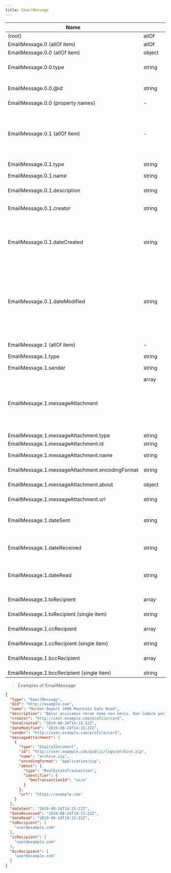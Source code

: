 ```yaml
---
title: EmailMessage
---
```

| Name | Type | Description |
|---|---|---|
| (root) | allOf | - |
| EmailMessage.0 (allOf item) | allOf | - |
| EmailMessage.0.0 (allOf item) | object | - |
| EmailMessage.0.0.type | string | The item type (Linked-Data @type) |
| EmailMessage.0.0.@id | string | the liked data uri for the Thing |
| EmailMessage.0.0 (property names) | - | - |
| EmailMessage.0.1 (allOf item) | - | A creative work, including books, movies, photographs, software programs, etc. |
| EmailMessage.0.1.type | string | - |
| EmailMessage.0.1.name | string | name of the work. |
| EmailMessage.0.1.description | string | description of the item |
| EmailMessage.0.1.creator | string | creator / author of the work |
| EmailMessage.0.1.dateCreated | string | The date on which the CreativeWork was created or the item was added to a DataFeed. |
| EmailMessage.0.1.dateModified | string | The date on which the CreativeWork was most recently modified or when the item's entry was modified within a DataFeed. |
| EmailMessage.1 (allOf item) | - | an email message |
| EmailMessage.1.type | string | EmailMessage |
| EmailMessage.1.sender | string | ref to the sender |
| EmailMessage.1.messageAttachment | array<object> | message attachments |
| EmailMessage.1.messageAttachment.type | string | - |
| EmailMessage.1.messageAttachment.id | string | - |
| EmailMessage.1.messageAttachment.name | string | document name or title |
| EmailMessage.1.messageAttachment.encodingFormat | string | [ISO Media Type](https://www.iana.org/assignments/media-types/media-types.xhtml) |
| EmailMessage.1.messageAttachment.about | object | subject of the Document |
| EmailMessage.1.messageAttachment.url | string | public URL of the object |
| EmailMessage.1.dateSent | string | The date/time at which the message was sent |
| EmailMessage.1.dateReceived | string | The date/time at which the message was received |
| EmailMessage.1.dateRead | string | The date/time at which the message was first viewed |
| EmailMessage.1.toRecipient | array<string> | direct recipient of the message |
| EmailMessage.1.toRecipient (single item) | string | - |
| EmailMessage.1.ccRecipient | array<string> | direct recipient of the message |
| EmailMessage.1.ccRecipient (single item) | string | - |
| EmailMessage.1.bccRecipient | array<string> | direct recipient of the message |
| EmailMessage.1.bccRecipient (single item) | string | - |

> Examples of EmailMessage

```json
{
  "type": "EmailMessage",
  "@id": "http://example.com",
  "name": "Market Report 1008 Mountain Gate Road",
  "description": "Dolor accusamus rerum nemo non omnis. Nam labore pariatur eius omnis sit.",
  "creator": "http://user.example.com/profile/card",
  "dateCreated": "2019-08-24T14:15:22Z",
  "dateModified": "2019-08-24T14:15:22Z",
  "sender": "http://user.example.com/profile/card",
  "messageAttachment": [
    {
      "type": "DigitalDocument",
      "id": "http://user.example.com/public/logo/archive.zip",
      "name": "archive.zip",
      "encodingFormat": "application/zip",
      "about": {
        "type": "RealEstateTransaction",
        "identifier": {
          "bmsTransactionId": "xxxx"
        }
      },
      "url": "https://example.com"
    }
  ],
  "dateSent": "2019-08-24T14:15:22Z",
  "dateReceived": "2019-08-24T14:15:22Z",
  "dateRead": "2019-08-24T14:15:22Z",
  "toRecipient": [
    "user@example.com"
  ],
  "ccRecipient": [
    "user@example.com"
  ],
  "bccRecipient": [
    "user@example.com"
  ]
}
```


